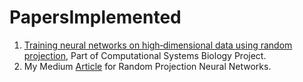 # PapersImplemented
 
1. [Training neural networks on high‑dimensional data using random projection](https://link.springer.com/content/pdf/10.1007/s10044-018-0697-0.pdf), Part of Computational Systems Biology Project.
2. My Medium [Article](https://medium.com/analytics-vidhya/random-projection-neural-networks-a9f7b1e6bbc5) for Random Projection Neural Networks.
